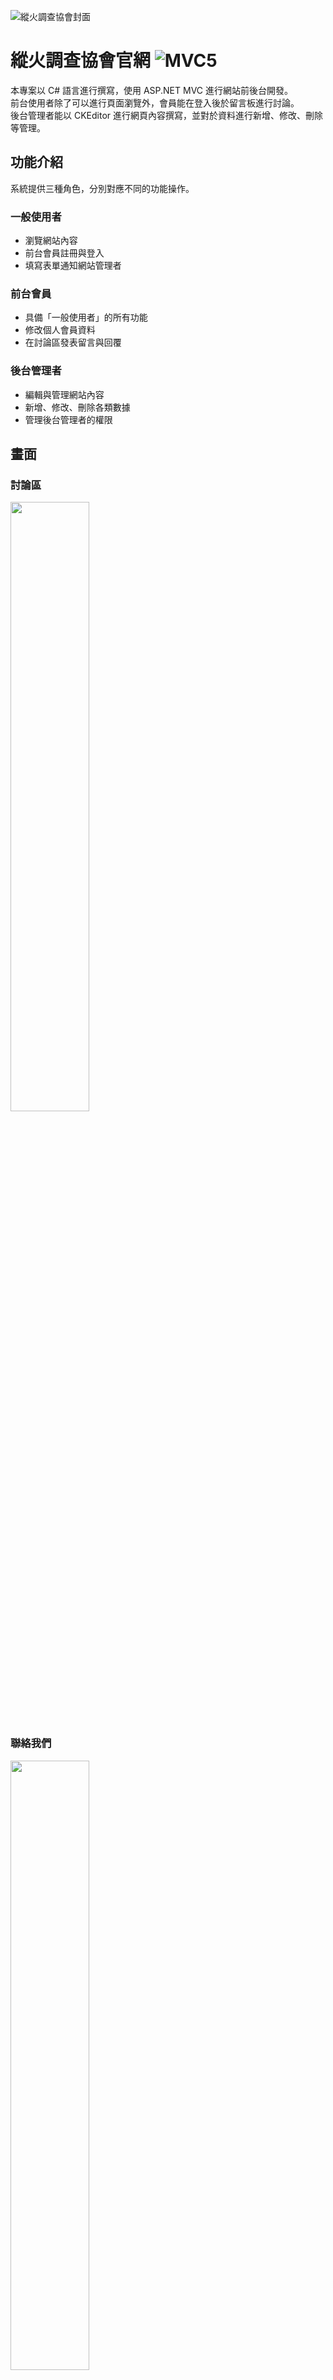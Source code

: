 ![縱火調查協會封面](https://github.com/user-attachments/assets/4f3b207e-2110-42c2-a8eb-eebed5b0c485)
# 縱火調查協會官網 <img alt="MVC5" src="https://img.shields.io/badge/.NET_Framework-MVC_5-Green">
本專案以 C# 語言進行撰寫，使用 ASP.NET MVC 進行網站前後台開發。  
前台使用者除了可以進行頁面瀏覽外，會員能在登入後於留言板進行討論。  
後台管理者能以 CKEditor 進行網頁內容撰寫，並對於資料進行新增、修改、刪除等管理。

## 功能介紹
系統提供三種角色，分別對應不同的功能操作。  
### 一般使用者
- 瀏覽網站內容
- 前台會員註冊與登入
- 填寫表單通知網站管理者

### 前台會員
- 具備「一般使用者」的所有功能
- 修改個人會員資料
- 在討論區發表留言與回覆

### 後台管理者
- 編輯與管理網站內容
- 新增、修改、刪除各類數據
- 管理後台管理者的權限

## 畫面
### 討論區
<div><img width="50% alt="討論區" src="https://github.com/user-attachments/assets/fbfb985d-8d83-4e3e-8d74-9dc8cdd9768a"/></div>

### 聯絡我們  
<div><img width="50% alt="聯絡我們" src="https://github.com/user-attachments/assets/01fac329-bc53-4f31-b1ec-6b0e198f16f0"/></div>

### 後台編輯頁面
<div><img width="50% alt="後台編輯頁面" src="https://github.com/user-attachments/assets/aa909483-1467-433e-a6f4-5d1e32e97a92"/></div>

## 技術與工具介紹

### 開發環境
- 框架：.NET Framework 4.8
- 專案類型：ASP.NET MVC 5
### 技術使用
<div align="center">
<img alt="Visual_Studio" src="https://img.shields.io/badge/Visual_Studio-5C2D91?style=for-the-badge&logo=visual%20studio&logoColor=white" />
<img alt=".NET" src="https://img.shields.io/badge/.NET-512BD4?style=for-the-badge&logo=dotnet&logoColor=white" />
<img alt="C#" src="https://img.shields.io/badge/c%23-%23239120.svg?style=for-the-badge&logo=csharp&logoColor=white" />
<img alt="SQL" src="https://img.shields.io/badge/Microsoft%20SQL%20Server-CC2927?style=for-the-badge&logo=microsoft%20sql%20server&logoColor=white" />  <img alt="Entity_Framework" src="https://img.shields.io/badge/Entity_Framework-yellow?style=for-the-badge">
<img alt="LINQ" src="https://img.shields.io/badge/LINQ-8A2BE2?style=for-the-badge">
<img alt="JQuery" src="https://img.shields.io/badge/jquery-%230769AD.svg?style=for-the-badge&logo=jquery&logoColor=white">
<img alt="Bootstrap" src="https://img.shields.io/badge/bootstrap-%238511FA.svg?style=for-the-badge&logo=bootstrap&logoColor=white">
</div>
<br/>

- 區域路由：透過 Areas 建立後台模組，並實現前台與後台的會員權限分離
- 資料庫存取：Microsoft SQL Server 搭配 Entity Framework Code First 以及 LINQ 進行資料庫存取
- 權限控管：透過自定義篩選器（Custom Filter）實現對特定 Controller 的權限管理 
- 遞迴函式：使用遞迴函式自動生成 Navbar 與 Sidebar
